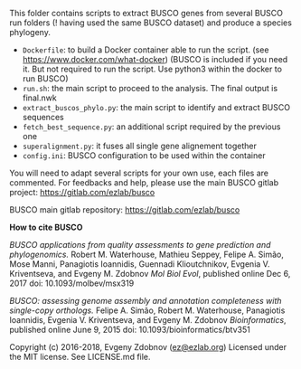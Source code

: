 This folder contains scripts to extract BUSCO genes from several BUSCO run folders (! having used the same BUSCO dataset) and produce a species phylogeny.

- `Dockerfile`: to build a Docker container able to run the script. (see https://www.docker.com/what-docker) (BUSCO is included if you need it. But not required to run the script. Use python3 within the docker to run BUSCO)
- `run.sh`: the main script to proceed to the analysis. The final output is final.nwk
- `extract_buscos_phylo.py`: the main script to identify and extract BUSCO sequences
- `fetch_best_sequence.py`: an additional script required by the previous one
- `superalignment.py`: it fuses all single gene alignement together
- `config.ini`: BUSCO configuration to be used within the container

You will need to adapt several scripts for your own use, each files are commented. For feedbacks and help, please use the main BUSCO gitlab project: https://gitlab.com/ezlab/busco

BUSCO main gitlab repository: https://gitlab.com/ezlab/busco

**How to cite BUSCO**

*BUSCO applications from quality assessments to gene prediction and phylogenomics.*
Robert M. Waterhouse, Mathieu Seppey, Felipe A. Simão, Mose Manni, Panagiotis Ioannidis, Guennadi Klioutchnikov, Evgenia V. Kriventseva, and Evgeny M. Zdobnov
*Mol Biol Evol*, published online Dec 6, 2017 
doi: 10.1093/molbev/msx319 

*BUSCO: assessing genome assembly and annotation completeness with single-copy orthologs.*
Felipe A. Simão, Robert M. Waterhouse, Panagiotis Ioannidis, Evgenia V. Kriventseva, and Evgeny M. Zdobnov
*Bioinformatics*, published online June 9, 2015 
doi: 10.1093/bioinformatics/btv351

Copyright (c) 2016-2018, Evgeny Zdobnov (ez@ezlab.org)
Licensed under the MIT license. See LICENSE.md file.
